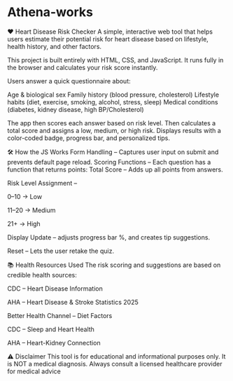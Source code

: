 # Athena-works

❤️ Heart Disease Risk Checker
A simple, interactive web tool that helps users estimate their potential risk for heart disease based on lifestyle, health history, and other factors.

This project is built entirely with HTML, CSS, and JavaScript. It runs fully in the browser and calculates your risk score instantly.



Users answer a quick questionnaire about:

Age & biological sex
Family history (blood pressure, cholesterol)
Lifestyle habits (diet, exercise, smoking, alcohol, stress, sleep)
Medical conditions (diabetes, kidney disease, high BP/Cholesterol)

The app then scores each answer based on risk level.
 Then calculates a total score and assigns a low, medium, or high risk.
Displays results with a color-coded badge, progress bar, and personalized tips.

🛠 How the JS Works
Form Handling – Captures user input on submit and prevents default page reload.
Scoring Functions – Each question has a function that returns points:
Total Score – Adds up all points from answers.

Risk Level Assignment –

0–10 → Low

11–20 → Medium

21+ → High

Display Update – adjusts progress bar %, and creates tip suggestions.

Reset – Lets the user retake the quiz.


📚 Health Resources Used
The risk scoring and suggestions are based on credible health sources:

CDC – Heart Disease Information

AHA – Heart Disease & Stroke Statistics 2025

Better Health Channel – Diet Factors

CDC – Sleep and Heart Health

AHA – Heart-Kidney Connection

⚠️ Disclaimer
This tool is for educational and informational purposes only.
It is NOT a medical diagnosis.
Always consult a licensed healthcare provider for medical advice
